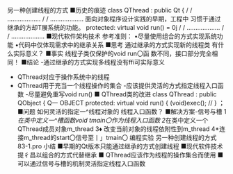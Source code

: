 另一种创建线程的方式
■历史的痕迹
class QThread : public Qt
{
/ / ...................
/ / ...................
面向对象程序设计实践的早期，工程中
习惯于通过继承的方却T展系统的功能。
protected:
virtual void run() = 0j
/ / ...................
/ / ...................
■现代软件架构技术
参考准则：
•尽量使用组合的方式实现系统功能
•代码中仅体现需求中的继承关系
■思考
通过继承的方式实现新的线程类
有什么实际意义？
■事实
线程子类仅保护的void run〇函
数不同，接口部分完全相同！
■结论
-通过继承的方式实现多线程没有ffi可实际意义
- QThread对应于操作系统中的线程
- QThread用于充当一个线程操作的集合
-应该提供灵活的方式指定线程入口函数
-尽量避免重写void run()
■ QThread类的改进
class QThread : public QObject
{
Q一 OBJECT
protected:
virtual void run()
{
(void)exec();
//
} ；
■问题
如何灵活的指定一^线程对象的
线程入口函数？
■解决方案-信号与槽
1*在类中定义一^槽函数void tmain〇作为线程入口函数
2*在类中定义一个QThread成员对象m_thread
3♦ 改变当前对象的线程依附性到m_thread
4*连接m_thread的start〇信号至丨」tmain〇
编程实验 另一种创建线程的方式 83-1.pro
小结
■早期的Qt版本只能通过继承的方式创建线程
■现代软件技术提彳昌以组合的方式代替继承
■ QThread应该作为线程的操作集合而使用
■可以通过信号与槽的机制灵活指定线程入口函数